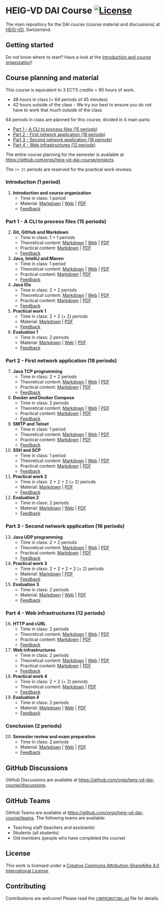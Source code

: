 # HEIG-VD DAI Course [![License](https://img.shields.io/github/license/heig-vd-dai-course/heig-vd-dai-course)](./LICENSE.md)

[feedback-01]: #
[feedback-02]: #
[feedback-03]: #
[feedback-04]: #
[feedback-05]: #
[feedback-06]: #
[feedback-07]: #
[feedback-08]: #
[feedback-09]: #
[feedback-10]: #
[feedback-11]: #
[feedback-12]: #
[feedback-13]: #
[feedback-14]: #
[feedback-15]: #
[feedback-16]: #
[feedback-17]: #
[feedback-18]: #
[feedback-19]: #
[feedback-20]: #

The main repository for the DAI course (course material and discussions) at [HEIG-VD](https://heig-vd.ch), Switzerland.

## Getting started

Do not know where to start? Have a look at the [Introduction and course organization](./01-introduction-and-course-organization/README.md)!

## Course planning and material

This course is equivalent to 3 ECTS credits = 90 hours of work.

- 48 hours in class (= 64 periods of 45 minutes)
- 42 hours outside of the class - We try our best to ensure you do not have to work that much outside of the class

64 periods in class are planned for this course, divided in 4 main parts:

- [Part 1 - A CLI to process files (15 periods)](#part-1---a-cli-to-process-files-15-periods)
- [Part 2 - First network application (18 periods)](#part-2---first-network-application-18-periods)
- [Part 3 - Second network application (16 periods)](#part-3---second-network-application-16-periods)
- [Part 4 - Web infrastructures (12 periods)](#part-4---web-infrastructures-12-periods)

The entire course planning for the semester is available at <https://github.com/orgs/heig-vd-dai-course/projects>.

The `(+ 2)` periods are reserved for the practical work reviews.

### Introduction (1 period)

1. **Introduction and course organization**
    - Time in class: 1 period
    - Material: [Markdown](./01-introduction-and-course-organization/README.md) | [Web](https://heig-vd-dai-course.github.io/heig-vd-dai-course/01-introduction-and-course-organization/) | [PDF](https://heig-vd-dai-course.github.io/heig-vd-dai-course/01-introduction-and-course-organization/01-introduction-and-course-organization.pdf)<!-- | [Video (in French)]() -->
    - [Feedback][feedback-01]

### Part 1 - A CLI to process files (15 periods)

2. **Git, GitHub and Markdown**
    - Time in class: 1 + 1 periods
    - Theoretical content: [Markdown](./02-git-github-and-markdown/README.md) | [Web](https://heig-vd-dai-course.github.io/heig-vd-dai-course/02-git-github-and-markdown/) | [PDF](https://heig-vd-dai-course.github.io/heig-vd-dai-course/02-git-github-and-markdown/02-git-github-and-markdown.pdf)<!-- | [Video (in French)]() -->
    - Practical content: [Markdown](./02-git-github-and-markdown/PRACTICAL_CONTENT.md) | [PDF](https://heig-vd-dai-course.github.io/heig-vd-dai-course/02-git-github-and-markdown/02-git-github-and-markdown-practical-content.pdf)
    - [Feedback][feedback-02]
3. **Java, IntelliJ and Maven**
    - Time in class: 1 period
    - Theoretical content: [Markdown](./03-java-intellij-and-maven/README.md) | [Web](https://heig-vd-dai-course.github.io/heig-vd-dai-course/03-java-intellij-and-maven/) | [PDF](https://heig-vd-dai-course.github.io/heig-vd-dai-course/03-java-intellij-and-maven/03-java-intellij-and-maven.pdf)<!-- | [Video (in French)]() -->
    - Practical content: [Markdown](./03-java-intellij-and-maven/PRACTICAL_CONTENT.md) | [PDF](https://heig-vd-dai-course.github.io/heig-vd-dai-course/03-java-intellij-and-maven/03-java-intellij-and-maven-practical-content.pdf)
    - [Feedback][feedback-03]
4. **Java IOs**
    - Time in class: 2 + 2 periods
    - Theoretical content: [Markdown](./04-java-ios/README.md) | [Web](https://heig-vd-dai-course.github.io/heig-vd-dai-course/04-java-ios/) | [PDF](https://heig-vd-dai-course.github.io/heig-vd-dai-course/04-java-ios/04-java-ios.pdf)<!-- | [Video (in French)]() -->
    - Practical content: [Markdown](./04-java-ios/PRACTICAL_CONTENT.md) | [PDF](https://heig-vd-dai-course.github.io/heig-vd-dai-course/04-java-ios/04-java-ios-practical-content.pdf)
    - [Feedback][feedback-04]
5. **Practical work 1**
    - Time in class: 2 + 2 (+ 2) periods
    - Material: [Markdown](./05-practical-work-1/README.md) | [PDF](https://heig-vd-dai-course.github.io/heig-vd-dai-course/05-practical-work-1/05-practical-work-1.pdf)
    - [Feedback][feedback-05]
6. **Evaluation 1**
    - Time in class: 2 periods
    - Material: [Markdown](./06-evaluation-1/README.md) | [Web](https://heig-vd-dai-course.github.io/heig-vd-dai-course/06-evaluation-1/) | [PDF](https://heig-vd-dai-course.github.io/heig-vd-dai-course/06-evaluation-1/06-evaluation-1.pdf)<!-- | [Video (in French)]() -->
    - [Feedback][feedback-06]

### Part 2 - First network application (18 periods)

7. **Java TCP programming**
    - Time in class: 2 + 2 periods
    - Theoretical content: [Markdown](./07-java-tcp-programming/README.md) | [Web](https://heig-vd-dai-course.github.io/heig-vd-dai-course/07-java-tcp-programming/) | [PDF](https://heig-vd-dai-course.github.io/heig-vd-dai-course/07-java-tcp-programming/07-java-tcp-programming.pdf)<!-- | [Video (in French)]() -->
    - Practical content: [Markdown](./07-java-tcp-programming/PRACTICAL_CONTENT.md) | [PDF](https://heig-vd-dai-course.github.io/heig-vd-dai-course/07-java-tcp-programming/07-java-tcp-programming-practical-content.pdf)
    - [Feedback][feedback-07]
8. **Docker and Docker Compose**
    - Time in class: 2 periods
    - Theoretical content: [Markdown](./08-docker-and-docker-compose/README.md) | [Web](https://heig-vd-dai-course.github.io/heig-vd-dai-course/08-docker-and-docker-compose/) | [PDF](https://heig-vd-dai-course.github.io/heig-vd-dai-course/08-docker-and-docker-compose/08-docker-and-docker-compose.pdf)<!-- | [Video (in French)]() -->
    - Practical content: [Markdown](./08-docker-and-docker-compose/PRACTICAL_CONTENT.md) | [PDF](https://heig-vd-dai-course.github.io/heig-vd-dai-course/08-docker-and-docker-compose/08-docker-and-docker-compose-practical-content.pdf)
    - [Feedback][feedback-08]
9. **SMTP and Telnet**
    - Time in class: 1 period
    - Theoretical content: [Markdown](./09-smtp-and-telnet/README.md) | [Web](https://heig-vd-dai-course.github.io/heig-vd-dai-course/09-smtp-and-telnet/) | [PDF](https://heig-vd-dai-course.github.io/heig-vd-dai-course/09-smtp-and-telnet/09-smtp-and-telnet.pdf)<!-- | [Video (in French)]() -->
    - Practical content: [Markdown](./09-smtp-and-telnet/PRACTICAL_CONTENT.md) | [PDF](https://heig-vd-dai-course.github.io/heig-vd-dai-course/09-smtp-and-telnet/09-smtp-and-telnet-practical-content.pdf)
    - [Feedback][feedback-09]
10. **SSH and SCP**
    - Time in class: 1 period
    - Theoretical content: [Markdown](./10-ssh-and-scp/README.md) | [Web](https://heig-vd-dai-course.github.io/heig-vd-dai-course/10-ssh-and-scp/) | [PDF](https://heig-vd-dai-course.github.io/heig-vd-dai-course/10-ssh-and-scp/10-ssh-and-scp.pdf)<!-- | [Video (in French)]() -->
    - Practical content: [Markdown](./10-ssh-and-scp/PRACTICAL_CONTENT.md) | [PDF](https://heig-vd-dai-course.github.io/heig-vd-dai-course/10-ssh-and-scp/10-ssh-and-scp-practical-content.pdf)
    - [Feedback][feedback-10]
11. **Practical work 2**
    - Time in class: 2 + 2 + 2 (+ 2) periods
    - Material: [Markdown](./11-practical-work-2/README.md) | [PDF](https://heig-vd-dai-course.github.io/heig-vd-dai-course/11-practical-work-2/11-practical-work-2.pdf)
    - [Feedback][feedback-11]
12. **Evaluation 2**
    - Time in class: 2 periods
    - Material: [Markdown](./12-evaluation-2/README.md) | [Web](https://heig-vd-dai-course.github.io/heig-vd-dai-course/12-evaluation-2/) | [PDF](https://heig-vd-dai-course.github.io/heig-vd-dai-course/12-evaluation-2/12-evaluation-2.pdf)<!-- | [Video (in French)]() -->
    - [Feedback][feedback-12]

### Part 3 - Second network application (16 periods)

13. **Java UDP programming**
    - Time in class: 2 + 2 periods
    - Theoretical content: [Markdown](./13-java-udp-programming/README.md) | [Web](https://heig-vd-dai-course.github.io/heig-vd-dai-course/13-java-udp-programming/) | [PDF](https://heig-vd-dai-course.github.io/heig-vd-dai-course/13-java-udp-programming/13-java-udp-programming.pdf)<!-- | [Video (in French)]() -->
    - Practical content: [Markdown](./13-java-udp-programming/PRACTICAL_CONTENT.md) | [PDF](https://heig-vd-dai-course.github.io/heig-vd-dai-course/13-java-udp-programming/13-java-udp-programming-practical-content.pdf)
    - [Feedback][feedback-13]
14. **Practical work 3**
    - Time in class: 2 + 2 + 2 + 2 (+ 2) periods
    - Material: [Markdown](./14-practical-work-3/README.md) | [PDF](https://heig-vd-dai-course.github.io/heig-vd-dai-course/14-practical-work-3/14-practical-work-3.pdf)
    - [Feedback][feedback-14]
15. **Evaluation 3**
    - Time in class: 2 periods
    - Material: [Markdown](./15-evaluation-3/README.md) | [Web](https://heig-vd-dai-course.github.io/heig-vd-dai-course/15-evaluation-3/) | [PDF](https://heig-vd-dai-course.github.io/heig-vd-dai-course/15-evaluation-3/15-evaluation-3.pdf)<!-- | [Video (in French)]() -->
    - [Feedback][feedback-15]

### Part 4 - Web infrastructures (12 periods)

16. **HTTP and cURL**
    - Time in class: 2 periods
    - Theoretical content: [Markdown](./16-http-and-curl/README.md) | [Web](https://heig-vd-dai-course.github.io/heig-vd-dai-course/16-http-and-curl/) | [PDF](https://heig-vd-dai-course.github.io/heig-vd-dai-course/16-http-and-curl/16-http-and-curl.pdf)<!-- | [Video (in French)]() -->
    - Practical content: [Markdown](./16-http-and-curl/PRACTICAL_CONTENT.md) | [PDF](https://heig-vd-dai-course.github.io/heig-vd-dai-course/16-http-and-curl/16-http-and-curl-practical-content.pdf)
    - [Feedback][feedback-16]
17. **Web infrastructures**
    - Time in class: 2 periods
    - Theoretical content: [Markdown](./17-web-infrastructures/README.md) | [Web](https://heig-vd-dai-course.github.io/heig-vd-dai-course/17-web-infrastructures/) | [PDF](https://heig-vd-dai-course.github.io/heig-vd-dai-course/17-web-infrastructures/17-web-infrastructures.pdf)<!-- | [Video (in French)]() -->
    - Practical content: [Markdown](./17-web-infrastructures/PRACTICAL_CONTENT.md) | [PDF](https://heig-vd-dai-course.github.io/heig-vd-dai-course/17-web-infrastructures/17-web-infrastructures-practical-content.pdf)
    - [Feedback][feedback-17]
18. **Practical work 4**
    - Time in class: 2 + 2 (+ 2) periods
    - Theoretical content: [Markdown](./18-practical-work-4/README.md) | [PDF](https://heig-vd-dai-course.github.io/heig-vd-dai-course/18-practical-work-4/18-practical-work-4.pdf)
    - [Feedback][feedback-18]
19. **Evaluation 4**
    - Time in class: 2 periods
    - Material: [Markdown](./19-evaluation-4/README.md) | [Web](https://heig-vd-dai-course.github.io/heig-vd-dai-course/19-evaluation-4/) | [PDF](https://heig-vd-dai-course.github.io/heig-vd-dai-course/19-evaluation-4/19-evaluation-4.pdf)<!-- | [Video (in French)]() -->
    - [Feedback][feedback-19]

### Conclusion (2 periods)

20. **Semester review and exam preparation**
    - Time in class: 2 periods
    - Material: [Markdown](./20-semester-review-and-exam-preparation/README.md) | [Web](https://heig-vd-dai-course.github.io/heig-vd-dai-course/20-semester-review-and-exam-preparation/) | [PDF](https://heig-vd-dai-course.github.io/heig-vd-dai-course/20-semester-review-and-exam-preparation/20-semester-review-and-exam-preparation.pdf)<!-- | [Video (in French)]() -->
    - [Feedback][feedback-20]

## GitHub Discussions

GitHub Discussions are available at <https://github.com/orgs/heig-vd-dai-course/discussions>.

## GitHub Teams

GitHub Teams are available at <https://github.com/orgs/heig-vd-dai-course/teams>. The following teams are available:

- Teaching staff (teachers and assistants)
- Students (all students)
- Old members (people who have completed the course)

## License

This work is licensed under a [Creative Commons Attribution-ShareAlike 4.0 International License](./LICENSE.md).

## Contributing

Contributions are welcome! Please read the [`CONTRIBUTING.md`](./CONTRIBUTING.md) file for details.
